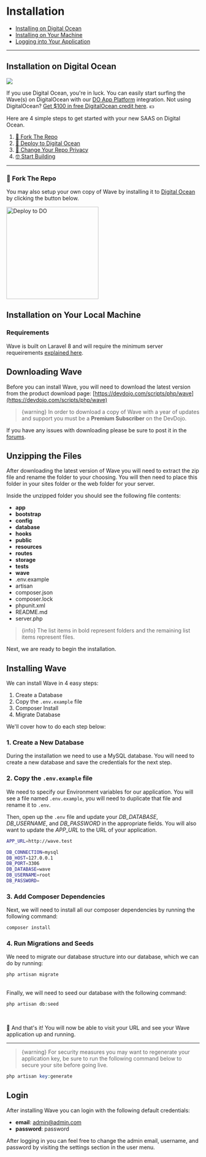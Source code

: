 # Installation

- [Installing on Digital Ocean](#install-do)
- [Installing on Your Machine](#install-local)
- [Logging into Your Application](/docs/{{version}}/installation#login)

---

<a name="install-do"></a>
## Installation on Digital Ocean

![](https://cdn.devdojo.com/images/march2021/wave-on-do.png)

If you use Digital Ocean, you're in luck. You can easily start surfing the Wave(s) on DigitalOcean with our <a href="https://www.digitalocean.com/products/app-platform/" target="_blank">DO App Platform</a> integration. Not using DigitalOcean? <a href="https://m.do.co/c/dc19b9819d06" target="_blank">Get $100 in free DigitalOcean credit here</a>. 💵

Here are 4 simple steps to get started with your new SAAS on Digital Ocean.

1. [🍴 Fork The Repo](#fork-repo)
2. [🚀 Deploy to Digital Ocean](#deploy-to-do)
3. [🔐 Change Your Repo Privacy](#repo-privacy)
4. [🤓 Start Building](#start-building)

---

<a name="fork-repo"></a>
### 🍴 Fork The Repo

You may also setup your own copy of Wave by installing it to <a href="https://m.do.co/c/dc19b9819d06" target="_blank">Digital Ocean</a> by clicking the button below.

<a href="https://cloud.digitalocean.com/apps/new?repo=https://github.com/thedevdojo/wave/tree/main" target="_blank"><img src="https://www.deploytodo.com/do-btn-blue.svg" width="240" alt="Deploy to DO"></a>

<a name="install-local"></a>
## Installation on Your Local Machine

<a name="requirements"></a>
### Requirements

Wave is built on Laravel 8 and will require the minimum server requeirements [explained here](https://laravel.com/docs/deployment#server-requirements).

<a name="download"></a>
## Downloading Wave

Before you can install Wave, you will need to download the latest version from the product download page: [https://devdojo.com/scripts/php/wave](https://devdojo.com/scripts/php/wave)

> {warning} In order to download a copy of Wave with a year of updates and support you must be a **Premium Subscriber** on the DevDojo.

If you have any issues with downloading please be sure to post it in the [forums](https://devdojo.com/forums/category/wave).

<a name="unzip"></a>
## Unzipping the Files
After downloading the latest version of Wave you will need to extract the zip file and rename the folder to your choosing. You will then need to place this folder in your sites folder or the web folder for your server.

Inside the unzipped folder you should see the following file contents:

- **app**
- **bootstrap**
- **config**
- **database**
- **hooks**
- **public**
- **resources**
- **routes**
- **storage**
- **tests**
- **wave**
- .env.example
- artisan
- composer.json
- composer.lock
- phpunit.xml
- README.md
- server.php

> {info} The list items in bold represent folders and the remaining list items represent files.

Next, we are ready to begin the installation.

<a name="install"></a>
## Installing Wave

We can install Wave in 4 easy steps:

1. Create a Database
2. Copy the `.env.example` file
3. Composer Install
4. Migrate Database

We'll cover how to do each step below:

### 1. Create a New Database

During the installation we need to use a MySQL database. You will need to create a new database and save the credentials for the next step.

### 2. Copy the `.env.example` file

We need to specify our Environment variables for our application. You will see a file named `.env.example`, you will need to duplicate that file and rename it to `.env`.

Then, open up the `.env` file and update your *DB_DATABASE*, *DB_USERNAME*, and *DB_PASSWORD* in the appropriate fields. You will also want to update the *APP_URL* to the URL of your application.

```bash
APP_URL=http://wave.test

DB_CONNECTION=mysql
DB_HOST=127.0.0.1
DB_PORT=3306
DB_DATABASE=wave
DB_USERNAME=root
DB_PASSWORD=
```


### 3. Add Composer Dependencies

Next, we will need to install all our composer dependencies by running the following command:

```php
composer install
```
### 4. Run Migrations and Seeds

We need to migrate our database structure into our database, which we can do by running:

```php
php artisan migrate
```
<br>
Finally, we will need to seed our database with the following command:

```php
php artisan db:seed
```
<br>

🎉 And that's it! You will now be able to visit your URL and see your Wave application up and running.

---

> {warning} For security measures you may want to regenerate your application key, be sure to run the following command below to secure your site before going live.

```php
php artisan key:generate
```

<a name="login"></a>
## Login

After installing Wave you can login with the following default credentials:

- **email**: admin@admin.com
- **password**: password

After logging in you can feel free to change the admin email, username, and password by visiting the settings section in the user menu.
